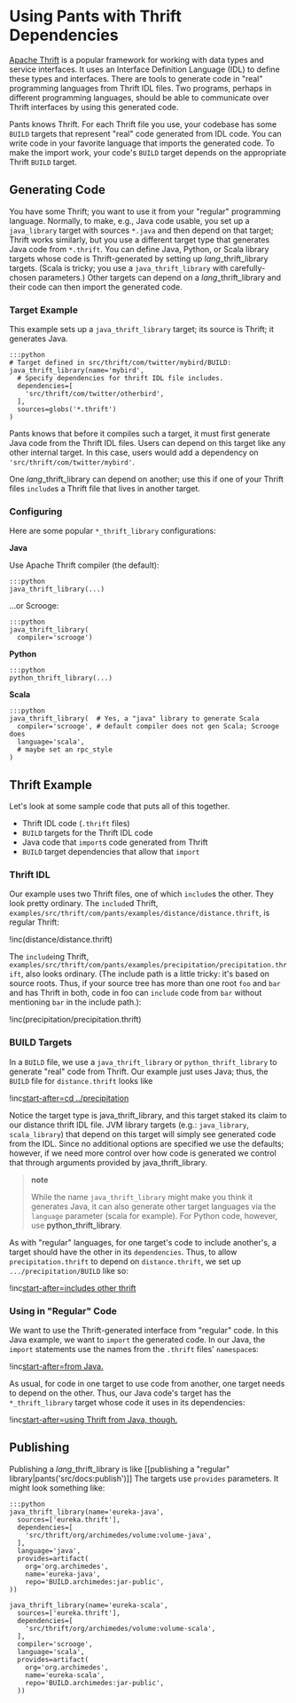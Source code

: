 Using Pants with Thrift Dependencies
====================================

[Apache Thrift](http://thrift.apache.org/) is a popular framework for
working with data types and service interfaces. It uses an Interface
Definition Language (IDL) to define these types and interfaces. There
are tools to generate code in "real" programming languages from Thrift
IDL files. Two programs, perhaps in different programming languages,
should be able to communicate over Thrift interfaces by using this
generated code.

Pants knows Thrift. For each Thrift file you use, your codebase has some
`BUILD` targets that represent "real" code generated from IDL code. You
can write code in your favorite language that imports the generated
code. To make the import work, your code's `BUILD` target depends on the
appropriate Thrift `BUILD` target.

Generating Code
---------------

You have some Thrift; you want to use it from your "regular" programming
language. Normally, to make, e.g., Java code usable, you set up a
`java_library` target with sources `*.java` and then depend on that
target; Thrift works similarly, but you use a different target type that
generates Java code from `*.thrift`. You can define Java, Python, or
Scala library targets whose code is Thrift-generated by setting up
*lang*\_thrift\_library targets. (Scala is tricky; you use a
`java_thrift_library` with carefully-chosen parameters.) Other targets
can depend on a *lang*\_thrift\_library and their code can then import
the generated code.

### Target Example

This example sets up a `java_thrift_library` target; its source is
Thrift; it generates Java.

    :::python
    # Target defined in src/thrift/com/twitter/mybird/BUILD:
    java_thrift_library(name='mybird',
      # Specify dependencies for thrift IDL file includes.
      dependencies=[
        'src/thrift/com/twitter/otherbird',
      ],
      sources=globs('*.thrift')
    )

Pants knows that before it compiles such a target, it must first
generate Java code from the Thrift IDL files. Users can depend on this
target like any other internal target. In this case, users would add a
dependency on `'src/thrift/com/twitter/mybird'`.

One *lang*\_thrift\_library can depend on another; use this if one of
your Thrift files `include`s a Thrift file that lives in another target.

### Configuring

Here are some popular `*_thrift_library` configurations:

**Java**

Use Apache Thrift compiler (the default):

    :::python
    java_thrift_library(...)

...or Scrooge:

    :::python
    java_thrift_library(
      compiler='scrooge')

**Python**

    :::python
    python_thrift_library(...)

**Scala**

    :::python
    java_thrift_library(  # Yes, a "java" library to generate Scala
      compiler='scrooge', # default compiler does not gen Scala; Scrooge does
      language='scala',
      # maybe set an rpc_style
    )

Thrift Example
--------------

Let's look at some sample code that puts all of this together.

-   Thrift IDL code (`.thrift` files)
-   `BUILD` targets for the Thrift IDL code
-   Java code that `import`s code generated from Thrift
-   `BUILD` target dependencies that allow that `import`

### Thrift IDL

Our example uses two Thrift files, one of which `include`s the other. They look pretty ordinary.
The `include`d Thrift, `examples/src/thrift/com/pants/examples/distance/distance.thrift`, is
regular Thrift:

!inc(distance/distance.thrift)

The `include`ing Thrift,
`examples/src/thrift/com/pants/examples/precipitation/precipitation.thrift`,
also looks ordinary. (The include path is a little tricky: it's based on source roots.
Thus, if your source tree has more than one root `foo` and `bar` and has Thrift in both,
code in foo can `include` code from `bar` without mentioning `bar` in the include path.):

!inc(precipitation/precipitation.thrift)

### BUILD Targets

In a `BUILD` file, we use a `java_thrift_library` or
`python_thrift_library` to generate "real" code from Thrift. Our example
just uses Java; thus, the `BUILD` file for `distance.thrift` looks like

!inc[start-after=cd ../precipitation](distance/BUILD)

Notice the target type is
<a xref="bdict_java_thrift_library">java_thrift_library</a>,
and this target staked its claim to our distance thrift IDL file.
JVM library targets
(e.g.:
<a xref="bdict_java_library">`java_library`</a>,
<a xref="bdict_scala_library">`scala_library`</a>) that depend on this
target will simply see generated code from the IDL. Since no additional
options are specified we use the defaults; however, if we need more
control over how code is generated we control that through arguments
provided by
<a xref="bdict_java_thrift_library">java_thrift_library</a>.

> **note**
>
> While the name `java_thrift_library` might make you think it generates
> Java, it can also generate other target languages via the `language`
> parameter (scala for example). For Python code, however, use
> <a xref="bdict_python_thrift_library">python_thrift_library</a>.

As with "regular" languages, for one target's code to include another's,
a target should have the other in its `dependencies`. Thus, to allow
`precipitation.thrift` to depend on `distance.thrift`, we set up
`.../precipitation/BUILD` like so:

!inc[start-after=includes other thrift](precipitation/BUILD)

### Using in "Regular" Code

We want to use the Thrift-generated interface from "regular" code. In
this Java example, we want to `import` the generated code. In our Java,
the `import` statements use the names from the `.thrift` files'
`namespace`s:

!inc[start-after=from Java.](../../../../../tests/java/com/pants/examples/usethrift/UseThriftTest.java)

As usual, for code in one target to use code from another, one target
needs to depend on the other. Thus, our Java code's target has the
`*_thrift_library` target whose code it uses in its dependencies:

!inc[start-after=using Thrift from Java, though.](../../../../../tests/java/com/pants/examples/usethrift/BUILD)

Publishing
----------

Publishing a *lang*\_thrift\_library is like
[[publishing a "regular" library|pants('src/docs:publish')]]
The targets use `provides`
parameters. It might look something like:

    :::python
    java_thrift_library(name='eureka-java',
      sources=['eureka.thrift'],
      dependencies=[
        'src/thrift/org/archimedes/volume:volume-java',
      ],
      language='java',
      provides=artifact(
        org='org.archimedes',
        name='eureka-java',
        repo='BUILD.archimedes:jar-public',
    ))

    java_thrift_library(name='eureka-scala',
      sources=['eureka.thrift'],
      dependencies=[
        'src/thrift/org/archimedes/volume:volume-scala',
      ],
      compiler='scrooge',
      language='scala',
      provides=artifact(
        org='org.archimedes',
        name='eureka-scala',
        repo='BUILD.archimedes:jar-public',
      ))
